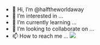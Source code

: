 - 👋 Hi, I’m @halftheworldaway
- 👀 I’m interested in ...
- 🌱 I’m currently learning ...
- 💞️ I’m looking to collaborate on ...
- 📫 How to reach me ...
![](https://github-readme-stats.vercel.app/api?username=halftheworldaway)
<!---
halftheworldaway/halftheworldaway is a ✨ special ✨ repository because its `README.md` (this file) appears on your GitHub profile.
You can click the Preview link to take a look at your changes.
--->
